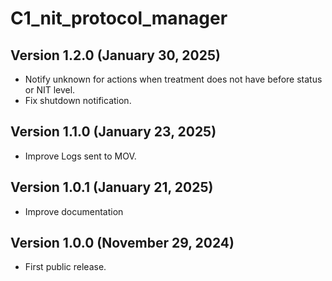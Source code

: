 # C1_nit_protocol_manager


## Version 1.2.0 (January 30, 2025)

 - Notify unknown for actions when treatment does not have before status or NIT level.
 - Fix shutdown notification.
 

## Version 1.1.0 (January 23, 2025)

 - Improve Logs sent to MOV.

 
## Version 1.0.1 (January 21, 2025)

 - Improve documentation


## Version 1.0.0 (November 29, 2024)

 - First public release.